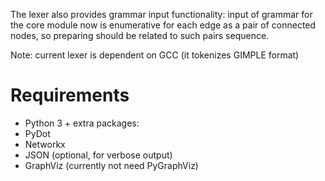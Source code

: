 The lexer also provides grammar input functionality: 
input of grammar for the core module now is enumerative for each edge as a pair of connected nodes, so preparing should be related to such pairs sequence.

Note: current lexer is dependent on GCC (it tokenizes GIMPLE format)

# Requirements
* Python 3 + extra packages:
* PyDot
* Networkx
* JSON (optional, for verbose output)
* GraphViz (currently not need PyGraphViz)
